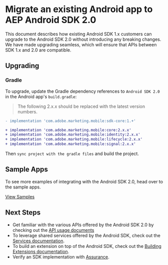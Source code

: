 # Migrate an existing Android app to AEP Android SDK 2.0

This document describes how existing Android SDK 1.x customers can upgrade to the Android SDK 2.0 without introducing any breaking changes. We have made upgrading seamless, which will ensure that APIs between SDK 1.x and 2.0 are compatible.

## Upgrading

### Gradle

To upgrade, update the Gradle dependency references to `Android SDK 2.0` in the Android app's `build.gradle`:

> The following 2.x.x should be replaced with the latest version numbers.

```diff
- implementation 'com.adobe.marketing.mobile:sdk-core:1.+'

+ implementation 'com.adobe.marketing.mobile:core:2.x.x'
+ implementation 'com.adobe.marketing.mobile:identity:2.x.x'
+ implementation 'com.adobe.marketing.mobile:lifecycle:2.x.x'
+ implementation 'com.adobe.marketing.mobile:signal:2.x.x'
```

Then `sync project with the gradle files` and build the project.

## Sample Apps

To see more examples of integrating with the Android SDK 2.0, head over to the sample apps.

[View Samples](https://github.com/adobe/aepsdk-sample-app-android)

## Next Steps

- Get familiar with the various APIs offered by the Android SDK 2.0 by checking out the [API usage documents](./MobileCore/api-reference.md)
- To leverage shared services offered by the Android SDK, check out the [Services documentation](./Services/README.md).
- To build an extension on top of the Android SDK, check out the [Building Extensions documentation](./EventHub/BuildingExtensions.md).
- Verify an SDK implementation with [Assurance](./Debugging.md).
